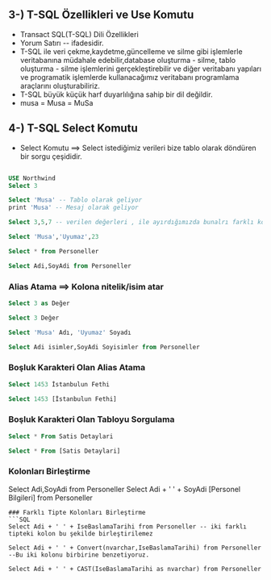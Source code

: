 ##  3-) T-SQL Özellikleri ve Use Komutu

- Transact SQL(T-SQL) Dili Özellikleri
- Yorum Satırı -- ifadesidir.
- T-SQL ile veri çekme,kaydetme,güncelleme ve silme gibi işlemlerle veritabanına müdahale edebilir,database oluşturma - silme, tablo oluşturma - silme işlemlerini gerçekleştirebilir ve diğer veritabanı yapıları ve programatik işlemlerde kullanacağımız veritabanı programlama araçlarını oluşturabiliriz.
- T-SQL büyük küçük harf duyarlılığına sahip bir dil değildir.
- musa = Musa = MuSa

## 4-) T-SQL Select Komutu
- Select Komutu  ==> Select istediğimiz verileri bize tablo olarak döndüren bir sorgu çeşididir.
```SQL

USE Northwind
Select 3

Select 'Musa' -- Tablo olarak geliyor
print 'Musa' -- Mesaj olarak geliyor

Select 3,5,7 -- verilen değerleri , ile ayırdığımızda bunalrı farklı kolonlarda bizlere getirecektir.

Select 'Musa','Uyumaz',23

Select * from Personeller 

Select Adi,SoyAdi from Personeller
```

### Alias Atama ==> Kolona nitelik/isim atar
```SQL
Select 3 as Değer

Select 3 Değer

Select 'Musa' Adı, 'Uyumaz' Soyadı

Select Adi isimler,SoyAdi Soyisimler from Personeller
```
### Boşluk Karakteri Olan Alias Atama

```SQL
Select 1453 İstanbulun Fethi

Select 1453 [İstanbulun Fethi]
```

### Boşluk Karakteri Olan Tabloyu Sorgulama
```SQL
Select * From Satis Detaylari

Select * From [Satis Detaylari]
```
### Kolonları Birleştirme
Select Adi,SoyAdi from Personeller
Select Adi + ' ' + SoyAdi [Personel Bilgileri] from Personeller
```
### Farklı Tipte Kolonları Birleştirme
```SQL
Select Adi + ' ' + IseBaslamaTarihi from Personeller -- iki farklı tipteki kolon bu şekilde birleştirilemez

Select Adi + ' ' + Convert(nvarchar,IseBaslamaTarihi) from Personeller --Bu iki kolonu birbirine benzetiyoruz.

Select Adi + ' ' + CAST(IseBaslamaTarihi as nvarchar) from Personeller
```

